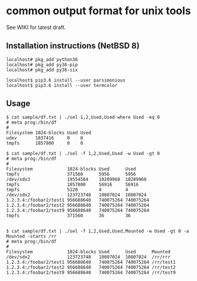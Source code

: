 common output format for unix tools
===================================

See WIKI for latest draft.

Installation instructions (NetBSD 8)
------------------------------------

    localhost# pkg_add python36
    localhost# pkg_add py36-pip
    localhost# pkg_add py36-six 
    
    localhost$ pip3.6 install --user parsimonious
    localhost$ pip3.6 install --user termcolor

Usage
-----
 
    $ cat sample/df.txt | ./sel 1,2,Used,Used where Used -eq 0
    # meta prog:/bin/df
    #
    Filesystem 1024-blocks Used Used      
    udev       1837416     0    0         
    tmpfs      1857800     0    0         
    
    $ cat sample/df.txt | ./sel -f 1,2,Used,Used -w Used -gt 0
    # meta prog:/bin/df
    #
    Filesystem             1024-blocks Used      Used      
    tmpfs                  371560      5956      5956      
    /dev/sdx3              19554584    10289968  10289968  
    tmpfs                  1857800     56916     56916     
    tmpfs                  5120        4         4         
    /dev/sdx2              123723748   10807024  10807024  
    1.2.3.4:/foobar2/test1 956688640   740075264 740075264 
    1.2.3.4:/foobar2/test2 956688640   740075264 740075264 
    1.2.3.4:/foobar2/test9 956688640   740075264 740075264 
    tmpfs                  371560      36        36       
    
    
    $ cat sample/df.txt | ./sel -f 1,2,Used,Used,Mounted -w Used -gt 0 -a Mounted -starts /rr
    # meta prog:/bin/df
    #
    Filesystem             1024-blocks Used      Used      Mounted   
    /dev/sdx2              123723748   10807024  10807024  /rr/rrr   
    1.2.3.4:/foobar2/test1 956688640   740075264 740075264 /rr/test1 
    1.2.3.4:/foobar2/test2 956688640   740075264 740075264 /rr/test2 
    1.2.3.4:/foobar2/test9 956688640   740075264 740075264 /rr/test9 

    

